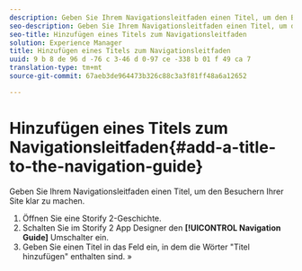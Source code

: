 ```yaml
---
description: Geben Sie Ihrem Navigationsleitfaden einen Titel, um den Besuchern Ihrer Site klar zu machen.
seo-description: Geben Sie Ihrem Navigationsleitfaden einen Titel, um den Besuchern Ihrer Site klar zu machen.
seo-title: Hinzufügen eines Titels zum Navigationsleitfaden
solution: Experience Manager
title: Hinzufügen eines Titels zum Navigationsleitfaden
uuid: 9 b 8 de 96 d -76 c 3-46 d 0-97 ce -338 b 01 f 49 ca 7
translation-type: tm+mt
source-git-commit: 67aeb3de964473b326c88c3a3f81ff48a6a12652

---
```



# Hinzufügen eines Titels zum Navigationsleitfaden{#add-a-title-to-the-navigation-guide}

Geben Sie Ihrem Navigationsleitfaden einen Titel, um den Besuchern Ihrer Site klar zu machen.

1. Öffnen Sie eine Storify 2-Geschichte.
1. Schalten Sie im Storify 2 App Designer den **[!UICONTROL Navigation Guide]** Umschalter ein.
1. Geben Sie einen Titel in das Feld ein, in dem die Wörter &quot;Titel hinzufügen&quot; enthalten sind. »

